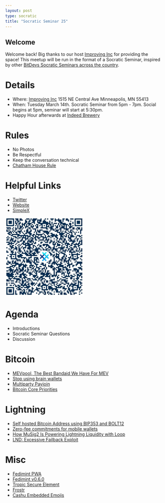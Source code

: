 ```yaml
---
layout: post
type: socratic
title: "Socratic Seminar 25"
---
```


## Welcome

Welcome back! Big thanks to our host [Improving Inc](https://improving.com/) for providing the space!
This meetup will be run in the format of a Socratic Seminar, inspired by other [BitDevs Socratic Seminars across the country](https://bitdevs.org/cities).

# Details
 - Where: [Improving Inc](https://www.google.com/maps/place/1515+NE+Central+Ave,+Minneapolis,+MN+55413/@45.0037797,-93.2469316,17z/data=!4m6!3m5!1s0x52b32d965c06ad57:0x277e62e6c3015129!8m2!3d45.0039428!4d-93.2456978!16s%2Fg%2F11bw3z3dw6) 1515 NE Central Ave Minneapolis, MN 55413
 - When: Tuesday March 14th. Socratic Seminar from 5pm - 7pm. Social begins at 5pm, seminar will start at 5:30pm. 
 - Happy Hour afterwards at [Indeed Brewery](https://www.indeedbrewing.com/)

# Rules
 - No Photos
 - Be Respectful
 - Keep the conversation technical
 - [Chatham House Rule](https://www.facilitator.school/blog/chatham-house-rule)

# Helpful Links
 - [Twitter](https://x.com/BitdevsMpls)
 - [Website](https://bitdevsmpls.org)
 - [SimpleX](https://simplex.chat/contact#/?v=1-2&smp=smp%3A%2F%2FenEkec4hlR3UtKx2NMpOUK_K4ZuDxjWBO1d9Y4YXVaA%3D%40smp14.simplex.im%2F2yDM8Eh4B5js6FLUOsANpVYwUt79Q_TO%23%2F%3Fv%3D1-2%26dh%3DMCowBQYDK2VuAyEAqaz4Ij9Xxn3ziHXN9DhPBdbTgYc-XjGpKcr-oDBL-hc%253D%26srv%3Daspkyu2sopsnizbyfabtsicikr2s4r3ti35jogbcekhm3fsoeyjvgrid.onion&data=%7B%22type%22%3A%22group%22%2C%22groupLinkId%22%3A%22I3WA2zuDa5OOHwDT6m0G8Q%3D%3D%22%7D)


<img src="../simplex.jpeg" width="250" height="250" />

# Agenda
 - Introductions
 - Socratic Seminar Questions
 - Discussion

# Bitcoin
 - [MEVpool, The Best Bandaid We Have For MEV](https://bitcoinmagazine.com/technical/mevpool-the-best-bandaid-we-have-for-mev)
 - [Stop using brain wallets](https://x.com/mononautical/status/1895639824197206352)
 - [Multiparty Payjoin](https://github.com/payjoin/rust-payjoin/pull/434/)
 - [Bitcoin Core Priorities](https://delvingbitcoin.org/t/antoine-poinsot-on-bitcoin-cores-priorities/1470)

# Lightning
 - [Self hosted Bitcoin Address using BIP353 and BOLT12](https://x.com/ConorOkus/status/1895541511447855235)
 - [Zero-fee commitments for mobile wallets](https://delvingbitcoin.org/t/zero-fee-commitments-for-mobile-wallets/1453)
 - [How MuSig2 Is Powering Lightning Liquidity with Loop](https://lightning.engineering/posts/2025-02-13-loop-musig2/)
 - [LND: Excessive Failback Exploit](https://morehouse.github.io/lightning/lnd-excessive-failback-exploit/)

# Misc
 - [Fedimint PWA](https://github.com/ngutech21/vipr-wallet)
 - [Fedimint v0.6.0](https://github.com/fedimint/fedimint/releases/tag/v0.6.0)
 - [Tropic Secure Element](https://tropicsquare.com/tropic01)
 - [Frostr](https://github.com/FROSTR-ORG)
 - [Cashu Embedded Emojis](https://github.com/cashubtc/cashu.me/pull/333)

